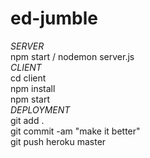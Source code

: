 # ed-jumble
*SERVER* <br/>
  npm start / nodemon server.js <br/>
*CLIENT* <br/>
  cd client<br/>
  npm install<br/>
  npm start <br/>
*DEPLOYMENT* <br/>
git add .<br/>
git commit -am "make it better"<br/>
git push heroku master<br/>
